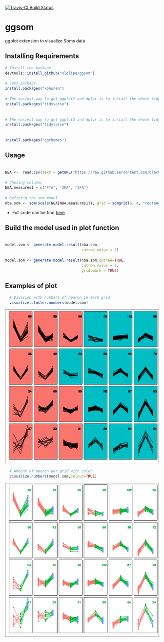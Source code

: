 [![Travis-CI Build Status](https://travis-ci.org/oldlipe/ggsom.svg?branch=master)](https://travis-ci.org/odlipe/ggsom)

# ggsom
ggplot extension to visualize Soms data

## Installing Requirements
```r
# Install the package
devtools::install_github("oldlipe/ggsom")

# Soms package
install.packages("kohonen")

# The easiest way to get ggplot2 and dplyr is to install the whole tidyverse:
install.packages("tidyverse")


# The easiest way to get ggplot2 and dplyr is to install the whole tidyverse:
install.packages("tidyverse")


install.packages("ggthemes")
```
## Usage

```r

NBA <-  read.csv(text = getURL("https://raw.githubusercontent.com/clarkdatalabs/soms/master/NBA_2016_player_stats_cleaned.csv"), sep = ",", header = T, check.names = FALSE) 

# Chosing columns
NBA.measures1 = c("FTA", "2PA", "3PA")

# Defining the som model
nba.som <- som(scale(NBA[NBA.measures1]), grid = somgrid(6, 4, "rectangular"))


```
- Full code can be find [here](https://clarkdatalabs.github.io/soms/SOM_NBA)

## Build the model used in plot function
```r

model.som <- generate.model.result(nba.som,
                                   cutree_value = 2)

model.som <- generate.model.result(nba.som,cutree=TRUE,
                                   cutree.value = 2,
                                   grid.mark = TRUE)


```
## Examples of plot

```r
  # Division with numbers of neuron in each grid
  visualize.cluster.numbers(model.som)

```
![](img/cluster_img_factor.png)

```r
  # Amount of neuron per grid with color
  visualize.numbers(model.som,colour=TRUE)
```
![](img/numbers_with_colour.png)

